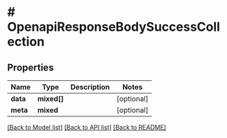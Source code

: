 # # OpenapiResponseBodySuccessCollection

## Properties

Name | Type | Description | Notes
------------ | ------------- | ------------- | -------------
**data** | **mixed[]** |  | [optional]
**meta** | **mixed** |  | [optional]

[[Back to Model list]](../../README.md#models) [[Back to API list]](../../README.md#endpoints) [[Back to README]](../../README.md)
